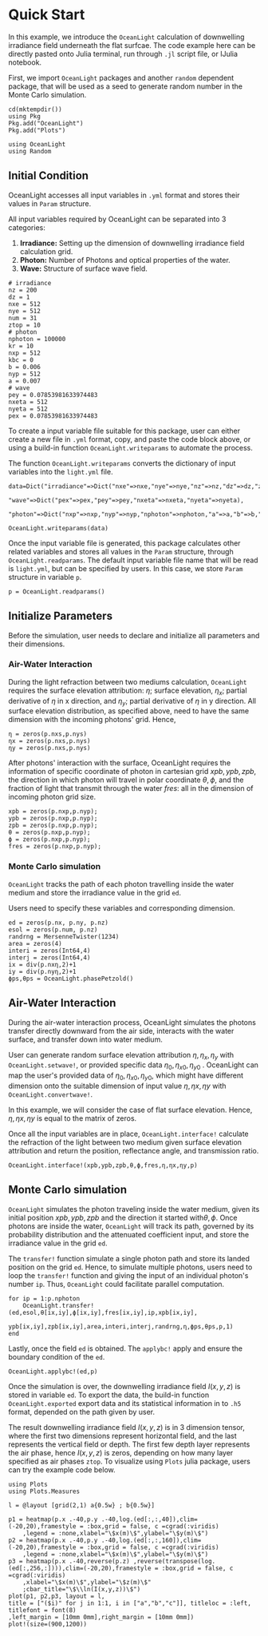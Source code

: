 # Quick Start 

In this example, we introduce the `OceanLight` calculation of downwelling irradiance field underneath the flat surfcae. The code example here can be directly pasted onto Julia terminal, run through `.jl` script file, or IJulia notebook. 

First, we import `OceanLight` packages and another `random` dependent package, that will be used as a seed to generate random number in the Monte Carlo simulation.

```@setup  Center
cd(mktempdir()) 
using Pkg 
Pkg.add("OceanLight") 
Pkg.add("Plots") 
```
```@example Center 
using OceanLight 
using Random
```

##  Initial Condition 

OceanLight accesses all input variables in `.yml` format and stores their values in `Param` structure.

All input variables required by OceanLight can be separated into 3 categories:
1. **Irradiance:** Setting up the dimension of downwelling irradiance field calculation grid. 
2. **Photon:** Number of Photons and optical properties of the water.
3. **Wave:** Structure of surface wave field. 

```@example Center
# irradiance
nz = 200
dz = 1
nxe = 512
nye = 512
num = 31
ztop = 10
# photon
nphoton = 100000
kr = 10
nxp = 512
kbc = 0
b = 0.006
nyp = 512
a = 0.007
# wave
pey = 0.07853981633974483
nxeta = 512
nyeta = 512
pex = 0.07853981633974483
```
To create a input variable file suitable for this package, user can either create a new file in `.yml` format, copy, and paste the code block above, or using a build-in function `OceanLight.writeparams` to automate the process. 

The function `OceanLight.writeparams` converts the dictionary of input variables into the `light.yml` file. 

```@example Center
data=Dict("irradiance"=>Dict("nxe"=>nxe,"nye"=>nye,"nz"=>nz,"dz"=>dz,"ztop"=>ztop,"num"=>num),
            "wave"=>Dict("pex"=>pex,"pey"=>pey,"nxeta"=>nxeta,"nyeta"=>nyeta),
            "photon"=>Dict("nxp"=>nxp,"nyp"=>nyp,"nphoton"=>nphoton,"a"=>a,"b"=>b,"kr"=>kr,"kbc"=>kbc))

OceanLight.writeparams(data)
```

Once the input variable file is generated, this package calculates other related variables and stores all values in the `Param` structure, through `OceanLight.readparams`. The default input variable file name that will be read is `light.yml`, but can be specified by users. In this case, we store `Param` structure in variable `p`. 

```@example Center
p = OceanLight.readparams()
```

## Initialize Parameters

Before the simulation, user needs to declare and initialize all parameters and their dimensions. 

### Air-Water Interaction

During the light refraction between two mediums calculation, `OceanLight` requires the surface elevation attribution: $\eta$; surface elevation, $\eta_{x}$; partial derivative of $\eta$ in x direction, and $\eta_{y}$; partial derivative of $\eta$ in y direction. All surface elevation distribution, as specified above, need to have the same dimension with the incoming photons' grid. Hence, 

```@example Center
η = zeros(p.nxs,p.nys)
ηx = zeros(p.nxs,p.nys)
ηy = zeros(p.nxs,p.nys)
```
After photons' interaction with the surface, OceanLight requires the information of specific coordinate of photon in cartesian grid ${xpb,ypb,zpb}$, the direction in which photon will travel in polar coordinate ${θ,ϕ}$, and the fraction of light that transmit through the water ${fres}$: all in the dimension of incoming photon grid size. 

```@example Center
xpb = zeros(p.nxp,p.nyp);
ypb = zeros(p.nxp,p.nyp);
zpb = zeros(p.nxp,p.nyp);
θ = zeros(p.nxp,p.nyp);
ϕ = zeros(p.nxp,p.nyp);
fres = zeros(p.nxp,p.nyp);
```

### Monte Carlo simulation

`OceanLight` tracks the path of each photon travelling inside the water medium and store the irradiance value in the grid `ed`. 

Users need to specify these variables and corresponding dimension. 

```@example Center
ed = zeros(p.nx, p.ny, p.nz)
esol = zeros(p.num, p.nz)
randrng = MersenneTwister(1234)
area = zeros(4)
interi = zeros(Int64,4)
interj = zeros(Int64,4)
ix = div(p.nxη,2)+1
iy = div(p.nyη,2)+1
ϕps,θps = OceanLight.phasePetzold()
```

## Air-Water Interaction

During the air-water interaction process, OceanLight simulates the photons transfer directly downward from the air side, interacts with the water surface, and transfer down into water medium. 

User can generate random surface elevation attribution ${\eta,\eta_{x},\eta_{y}}$ with `OceanLight.setwave!`, or provided specific data ${\eta_{0},\eta_{x0},\eta_{y0}}$  . OceanLight can map the user's provided data of ${\eta_{0},\eta_{x0},\eta_{y0}}$, which might have different dimension onto the suitable dimension of input value ${η,ηx,ηy}$ with `OceanLight.convertwave!`.

In this example, we will consider the case of flat surface elevation. Hence, ${η,ηx,ηy}$ is equal to the matrix of zeros. 

Once all the input variables are in place, `OceanLight.interface!` calculate the refraction of the light between two medium given surface elevation attribution and return the position, reflectance angle, and transmission ratio. 

```@example Center
OceanLight.interface!(xpb,ypb,zpb,θ,ϕ,fres,η,ηx,ηy,p)
```

## Monte Carlo simulation

`OceanLight` simulates the photon traveling inside the water medium, given its initial position ${xpb,ypb,zpb}$ and the direction it started with${θ,ϕ}$. Once photons are inside the water, `OceanLight` will track its path, governed by its probability distribution and the attenuated coefficient input, and store the irradiance value in the grid `ed`. 

The `transfer!` function simulate a single photon path and store its landed position on the grid `ed`. Hence, to simulate multiple photons, users need to loop the `transfer!` function and giving the input of an individual photon's number `ip`. Thus, `OceanLight` could facilitate parallel computation. 

```@example Center
for ip = 1:p.nphoton
    OceanLight.transfer!(ed,esol,θ[ix,iy],ϕ[ix,iy],fres[ix,iy],ip,xpb[ix,iy],
        ypb[ix,iy],zpb[ix,iy],area,interi,interj,randrng,η,ϕps,θps,p,1)
end
```

Lastly, once the field `ed` is obtained. The `applybc!` apply and ensure the boundary condition of the `ed`. 

```@example Center
OceanLight.applybc!(ed,p)
```

Once the simulation is over, the downwelling irradiance field $I(x,y,z)$ is stored in variable `ed`. To export the data, the build-in function `OceanLight.exported` export data and its statistical information in to `.h5` format, depended on the path given by user. 

The result downwelling irradiance field $I(x,y,z)$ is in 3 dimension tensor, where the first two dimensions represent horizontal field, and the last represents the vertical field or depth. The first few depth layer represents the air phase, hence $I(x,y,z)$ is zeros, depending on how many layer specified as air phases `ztop`. To visualize using `Plots` julia package, users can try the example code below. 

```@example Center
using Plots 
using Plots.Measures

l = @layout [grid(2,1) a{0.5w} ; b{0.5w}]

p1 = heatmap(p.x .-40,p.y .-40,log.(ed[:,:,40]),clim=(-20,20),framestyle = :box,grid = false, c =cgrad(:viridis)
    ,legend = :none,xlabel="\$x(m)\$",ylabel="\$y(m)\$")
p2 = heatmap(p.x .-40,p.y .-40,log.(ed[:,:,160]),clim=(-20,20),framestyle = :box,grid = false, c =cgrad(:viridis)
    ,legend = :none,xlabel="\$x(m)\$",ylabel="\$y(m)\$")
p3 = heatmap(p.x .-40,reverse(p.z) ,reverse(transpose(log.(ed[:,256,:]))),clim=(-20,20),framestyle = :box,grid = false, c =cgrad(:viridis)
    ,xlabel="\$x(m)\$",ylabel="\$z(m)\$"
    ;cbar_title="\$\\ln(I(x,y,z))\$")
plot(p1, p2,p3, layout = l,
title = ["($i)" for j in 1:1, i in ["a","b","c"]], titleloc = :left, titlefont = font(8)
,left_margin = [10mm 0mm],right_margin = [10mm 0mm])
plot!(size=(900,1200))
```

